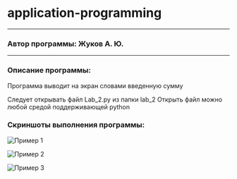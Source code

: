 # application-programming
____
### Автор программы: Жуков А. Ю.
____
### Описание программы:
Программа выводит на экран словами введенную сумму

Следует открывать файл Lab_2.py из папки lab_2
Открыть файл можно любой средой поддерживающей python

### Скриншоты выполнения программы:

![Пример 1](https://github.com/Alexander10100/application-programming/tree/main/lab_2/Screenshots_program_execution/128.png)

![Пример 2](https://github.com/Alexander10100/application-programming/tree/main/lab_2/Screenshots_program_execution/1003.png)

![Пример 3](https://github.com/Alexander10100/application-programming/tree/main/lab_2/Screenshots_program_execution/256501.png)